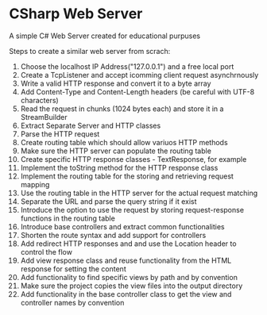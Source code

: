 # CSharp Web Server

A simple C# Web Server created for educational purpuses

Steps to create a similar web server from scrach:

1. Choose the localhost IP Address("127.0.0.1") and a free local port
2. Create a TcpListener and accept icomming client request asynchrnously
3. Write a valid HTTP response and convert it to a byte array
4. Add Content-Type and Content-Length headers (be careful with UTF-8 characters)
5. Read the request in chunks (1024 bytes each) and store it in a StreamBuilder
6. Extract Separate Server and HTTP classes
7. Parse the HTTP request
8. Create routing table which should allow variuos HTTP methods
9. Make sure the HTTP server can populate the routing table
10. Create specific HTTP response classes - TextResponse, for example
11. Implement the toString method for the HTTP response class
12. Implement the routing table for the storing and retrieving request mapping
13. Use the routing table in the HTTP server  for the actual request matching
14. Separate the URL and parse the query string if it exist
15. Introduce the option to use the request by storing request-response functions in the routing table
16. Introduce base controllers and extract common functionalities
17. Shorten the route syntax and add support for controllers
18. Add redirect HTTP responses and and use the Location header to control the flow
19. Add view response class and reuse functionality from the HTML response for setting the content
20. Add functionality to find specific views by path and by convention
21. Make sure the project copies the view files into the output directory
22. Add functionality in the base controller class to get the view and controller names by convention